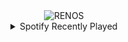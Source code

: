 <div align="center">
<picture>
    <source media="(prefers-color-scheme: dark)" srcset="https://i.ibb.co/h9m0Hxd/output-gif.gif">
    <source media="(prefers-color-scheme: light)" srcset="https://i.ibb.co/h9m0Hxd/output-gif.gif">
    <img alt="RENOS" src="https://i.ibb.co/h9m0Hxd/output-gif.gif">
</picture>
<details>
<summary>Spotify Recently Played</summary>
<img src="https://spotify-recently-played-readme.vercel.app/api?user=31d6d6zerc5ct6kck32na2ozsqf4&unique=1&width=400" alt="Spotify" />
</details>
</div>

<!-- Image deletion URL: https://ibb.co/Gp5mkfM/47475030e5c0233aa7e2b09e3bf7686c -->
